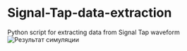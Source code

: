 # Signal-Tap-data-extraction
Python script for extracting data from Signal Tap waveform
![Результат симуляции](https://user-images.githubusercontent.com/65023680/209684812-9b9bf392-3df0-40fa-b591-56a8d55fed5b.PNG)
